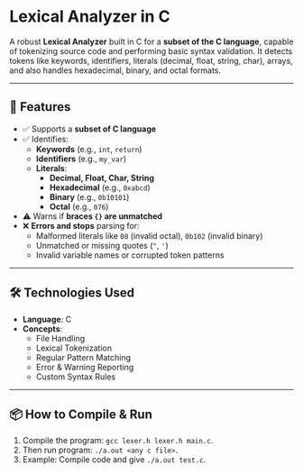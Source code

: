 # Lexical Analyzer in C 

A robust **Lexical Analyzer** built in C for a **subset of the C language**, capable of tokenizing source code and performing basic syntax validation. It detects tokens like keywords, identifiers, literals (decimal, float, string, char), arrays, and also handles hexadecimal, binary, and octal formats.

---

## 🚀 Features

- ✅ Supports a **subset of C language**
- ✅ Identifies:
  - **Keywords** (e.g., `int`, `return`)
  - **Identifiers** (e.g., `my_var`)
  - **Literals**:  
    - **Decimal, Float, Char, String**  
    - **Hexadecimal** (e.g., `0xabcd`)  
    - **Binary** (e.g., `0b10101`)  
    - **Octal** (e.g., `076`)
- ⚠️ Warns if **braces `{}` are unmatched**
- ❌ **Errors and stops** parsing for:
  - Malformed literals like `08` (invalid octal), `0b102` (invalid binary)
  - Unmatched or missing quotes (`"`, `'`)
  - Invalid variable names or corrupted token patterns

---

## 🛠 Technologies Used

- **Language**: C  
- **Concepts**:
  - File Handling
  - Lexical Tokenization
  - Regular Pattern Matching
  - Error & Warning Reporting
  - Custom Syntax Rules

---

## 📦 How to Compile & Run

1. Compile the program: `gcc lexer.h lexer.h main.c`.
2. Then run program: `./a.out <any c file>`.
3. Example: Compile code and give `./a.out test.c`.
   
